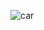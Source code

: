 
![car](https://github.com/Satyam0700/Car-show/assets/114215415/c458c0a0-e1d4-4593-a588-18409bbc43dd)
